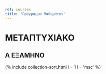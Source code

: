 ```yaml
---
ref: courses
title: "Πρόγραμμα Μαθημάτων"
---
```

# ΜΕΤΑΠΤΥΧΙΑΚΟ

## A ΕΞΑΜΗΝΟ

{% include collection-sort.html i = 1 l = 'msc' %}
